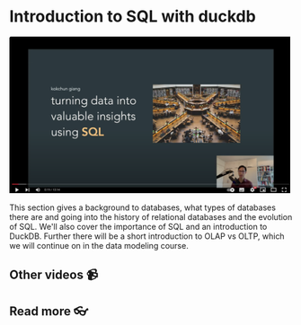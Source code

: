 # Introduction to SQL with duckdb

<a href="https://youtu.be/z3ihUI6N-tg">
  <img src="https://github.com/kokchun/assets/blob/main/sql/00_sql_intro_video.png?raw=true" alt="introduction to SQL with duckdb" width="500">
</a>

This section gives a background to databases, what types of databases there are and going into the history of relational databases and the evolution of SQL. We'll also cover the importance of SQL and an introduction to DuckDB. Further there will be a short introduction to OLAP vs OLTP, which we will continue on in the data modeling course.

## Other videos 📹

## Read more 👓
